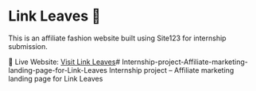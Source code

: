 # Link Leaves 🌿

This is an affiliate fashion website built using Site123 for internship submission.

🔗 Live Website: [Visit Link Leaves](https://68777dfc855b7.site123.me)# Internship-project-Affiliate-marketing-landing-page-for-Link-Leaves
Internship project – Affiliate marketing landing page for Link Leaves
